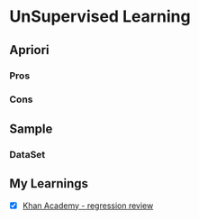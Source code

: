 # UnSupervised Learning
## Apriori  


### Pros


### Cons



## Sample
### DataSet





## My Learnings
- [X] [Khan Academy -  regression review]( )

